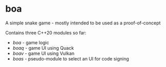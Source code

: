 # boa

A simple snake game - mostly intended to be used as a proof-of-concept

Contains three C++20 modules so far:
* *boa* - game logic
* *boaq* - game UI using Quack
* *boav* - game UI using Vulkan
* *boas* - pseudo-module to select an UI for code signing
